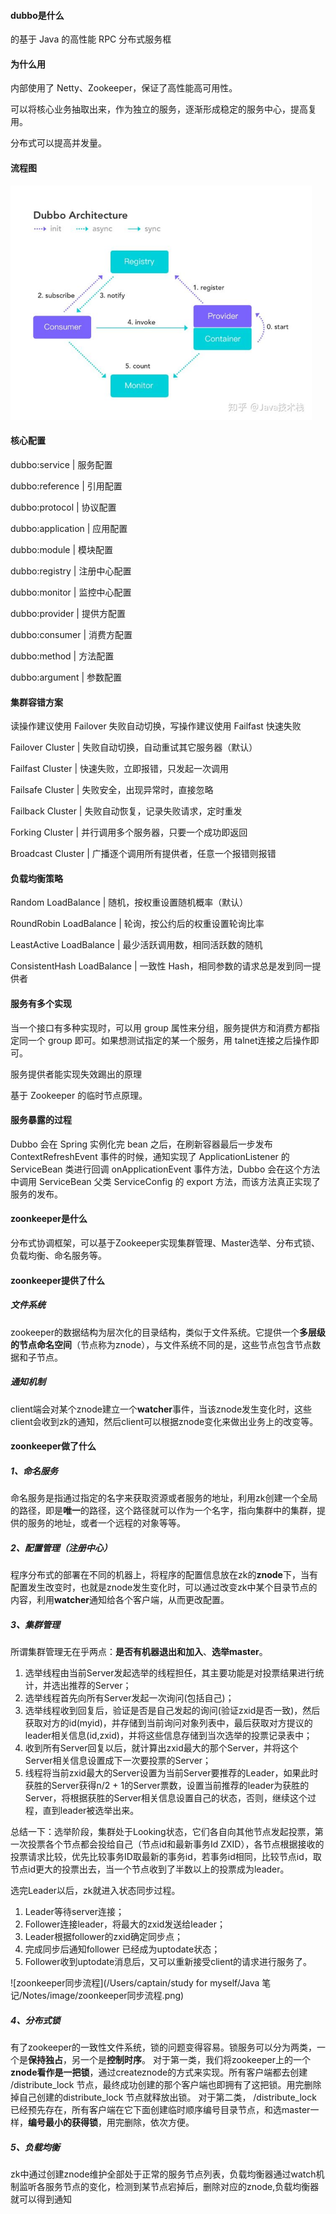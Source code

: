 #### dubbo是什么

的基于 Java 的高性能 RPC 分布式服务框

#### 为什么用

内部使用了 Netty、Zookeeper，保证了高性能高可用性。

可以将核心业务抽取出来，作为独立的服务，逐渐形成稳定的服务中心，提高复用。

分布式可以提高并发量。

#### 流程图

<img src="./image/dubbo流程图.jpg" alt="dubbo流程图" style="zoom: 67%;" />

#### 核心配置

dubbo:service | 服务配置 

dubbo:reference | 引用配置 

dubbo:protocol | 协议配置 

dubbo:application | 应用配置

dubbo:module | 模块配置

dubbo:registry | 注册中心配置

dubbo:monitor | 监控中心配置

dubbo:provider | 提供方配置 

dubbo:consumer | 消费方配置 

dubbo:method | 方法配置 

dubbo:argument | 参数配置

#### 集群容错方案

读操作建议使用 Failover 失败自动切换，写操作建议使用 Failfast 快速失败

Failover Cluster | 失败自动切换，自动重试其它服务器（默认）

Failfast Cluster | 快速失败，立即报错，只发起一次调用

Failsafe Cluster | 失败安全，出现异常时，直接忽略

Failback Cluster | 失败自动恢复，记录失败请求，定时重发

Forking Cluster | 并行调用多个服务器，只要一个成功即返回

Broadcast Cluster | 广播逐个调用所有提供者，任意一个报错则报错

#### 负载均衡策略

Random LoadBalance | 随机，按权重设置随机概率（默认）

RoundRobin LoadBalance | 轮询，按公约后的权重设置轮询比率

LeastActive LoadBalance | 最少活跃调用数，相同活跃数的随机

ConsistentHash LoadBalance | 一致性 Hash，相同参数的请求总是发到同一提供者

#### 服务有多个实现

当一个接口有多种实现时，可以用 group 属性来分组，服务提供方和消费方都指定同一个 group 即可。如果想测试指定的某一个服务，用 talnet连接之后操作即可。

服务提供者能实现失效踢出的原理

基于 Zookeeper 的临时节点原理。

#### 服务暴露的过程

Dubbo 会在 Spring 实例化完 bean 之后，在刷新容器最后一步发布 ContextRefreshEvent 事件的时候，通知实现了 ApplicationListener 的 ServiceBean 类进行回调 onApplicationEvent 事件方法，Dubbo 会在这个方法中调用 ServiceBean 父类 ServiceConfig 的 export 方法，而该方法真正实现了服务的发布。

#### zoonkeeper是什么

分布式协调框架，可以基于Zookeeper实现集群管理、Master选举、分布式锁、负载均衡、命名服务等。

#### zoonkeeper提供了什么

##### 文件系统

zookeeper的数据结构为层次化的目录结构，类似于文件系统。它提供一个**多层级的节点命名空间**（节点称为znode），与文件系统不同的是，这些节点包含节点数据和子节点。

##### 通知机制

client端会对某个znode建立一个**watcher**事件，当该znode发生变化时，这些client会收到zk的通知，然后client可以根据znode变化来做出业务上的改变等。

#### zoonkeeper做了什么

##### 1、命名服务

命名服务是指通过指定的名字来获取资源或者服务的地址，利用zk创建一个全局的路径，即是**唯一**的路径，这个路径就可以作为一个名字，指向集群中的集群，提供的服务的地址，或者一个远程的对象等等。

##### 2、配置管理（注册中心）

程序分布式的部署在不同的机器上，将程序的配置信息放在zk的**znode**下，当有配置发生改变时，也就是znode发生变化时，可以通过改变zk中某个目录节点的内容，利用**watcher**通知给各个客户端，从而更改配置。

##### 3、集群管理

所谓集群管理无在乎两点：**是否有机器退出和加入**、**选举master**。

1. 选举线程由当前Server发起选举的线程担任，其主要功能是对投票结果进行统计，并选出推荐的Server；
2. 选举线程首先向所有Server发起一次询问(包括自己)；
3. 选举线程收到回复后，验证是否是自己发起的询问(验证zxid是否一致)，然后获取对方的id(myid)，并存储到当前询问对象列表中，最后获取对方提议的leader相关信息(id,zxid)，并将这些信息存储到当次选举的投票记录表中；
4. 收到所有Server回复以后，就计算出zxid最大的那个Server，并将这个Server相关信息设置成下一次要投票的Server；
5. 线程将当前zxid最大的Server设置为当前Server要推荐的Leader，如果此时获胜的Server获得n/2 + 1的Server票数，设置当前推荐的leader为获胜的Server，将根据获胜的Server相关信息设置自己的状态，否则，继续这个过程，直到leader被选举出来。

总结一下：选举阶段，集群处于Looking状态，它们各自向其他节点发起投票，第一次投票各个节点都会投给自己（节点id和最新事务Id ZXID），各节点根据接收的投票请求比较，优先比较事务ID取最新的事务id，若事务id相同，比较节点id，取节点id更大的投票出去，当一个节点收到了半数以上的投票成为leader。

选完Leader以后，zk就进入状态同步过程。

1. Leader等待server连接；
2. Follower连接leader，将最大的zxid发送给leader；
3. Leader根据follower的zxid确定同步点；
4. 完成同步后通知follower 已经成为uptodate状态；
5. Follower收到uptodate消息后，又可以重新接受client的请求进行服务了。

![zoonkeeper同步流程](/Users/captain/study for myself/Java 笔记/Notes/image/zoonkeeper同步流程.png)

##### 4、分布式锁

有了zookeeper的一致性文件系统，锁的问题变得容易。锁服务可以分为两类，一个是**保持独占**，另一个是**控制时序**。
对于第一类，我们将zookeeper上的一个**znode看作是一把锁**，通过createznode的方式来实现。所有客户端都去创建 /distribute_lock 节点，最终成功创建的那个客户端也即拥有了这把锁。用完删除掉自己创建的distribute_lock 节点就释放出锁。
对于第二类， /distribute_lock 已经预先存在，所有客户端在它下面创建临时顺序编号目录节点，和选master一样，**编号最小的获得锁**，用完删除，依次方便。

##### 5、负载均衡

zk中通过创建znode维护全部处于正常的服务节点列表，负载均衡器通过watch机制监听各服务节点的变化，检测到某节点宕掉后，删除对应的znode,负载均衡器就可以得到通知



